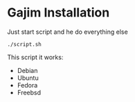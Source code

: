 # Gajim Installation

Just start script and he do everything else

`./script.sh`


This script it works:

- Debian
- Ubuntu
- Fedora
- Freebsd


